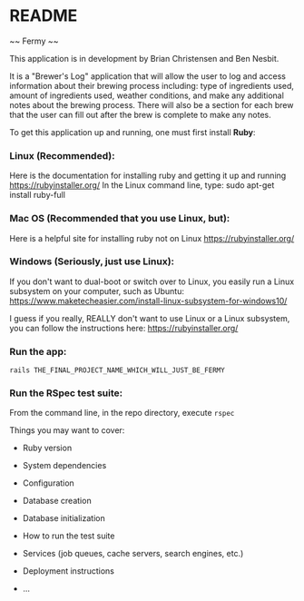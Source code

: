 # README

~~ Fermy ~~

  This application is in development by Brian Christensen and Ben Nesbit.

  It is a "Brewer's Log" application that will allow the user to log and access
  information about their brewing process including: type of ingredients used,
  amount of ingredients used, weather conditions, and make any additional notes
  about the brewing process. There will also be a section for each brew that the
  user can fill out after the brew is complete to make any notes.

To get this application up and running, one must first install **Ruby**:

  ### Linux (Recommended):
  Here is the documentation for installing ruby and getting it up and running
  https://rubyinstaller.org/
  In the Linux command line, type:
  sudo apt-get install ruby-full

  ### Mac OS (Recommended that you use Linux, but):
  Here is a helpful site for installing ruby not on Linux
  https://rubyinstaller.org/

  ### Windows (Seriously, just use Linux):
  If you don't want to dual-boot or switch over to Linux, you easily run a
  Linux subsystem on your computer, such as Ubuntu:
  https://www.maketecheasier.com/install-linux-subsystem-for-windows10/

  I guess if you really, REALLY don't want to use Linux or a Linux subsystem,
  you can follow the instructions here:
  https://rubyinstaller.org/

### Run the app:

  `rails THE_FINAL_PROJECT_NAME_WHICH_WILL_JUST_BE_FERMY`

### Run the RSpec test suite:
  From the command line, in the repo directory, execute `rspec`

Things you may want to cover:

* Ruby version

* System dependencies

* Configuration

* Database creation

* Database initialization

* How to run the test suite

* Services (job queues, cache servers, search engines, etc.)

* Deployment instructions

* ...
